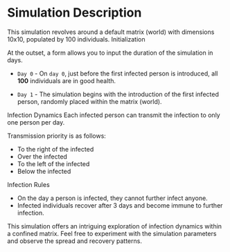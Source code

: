 # Simulation Description

This simulation revolves around a default matrix (world) with dimensions 10x10, populated by 100 individuals.
Initialization

At the outset, a form allows you to input the duration of the simulation in days.

- `Day 0` - On `day 0`, just before the first infected person is introduced, all **100** individuals are in good health.

- `Day 1` - The simulation begins with the introduction of the first infected person, randomly placed within the matrix (world).

Infection Dynamics
Each infected person can transmit the infection to only one person per day.

Transmission priority is as follows:
- To the right of the infected
- Over the infected
- To the left of the infected
- Below the infected

Infection Rules
- On the day a person is infected, they cannot further infect anyone.
- Infected individuals recover after 3 days and become immune to further infection.

This simulation offers an intriguing exploration of infection dynamics within a confined matrix. Feel free to experiment with the simulation parameters and observe the spread and recovery patterns.
